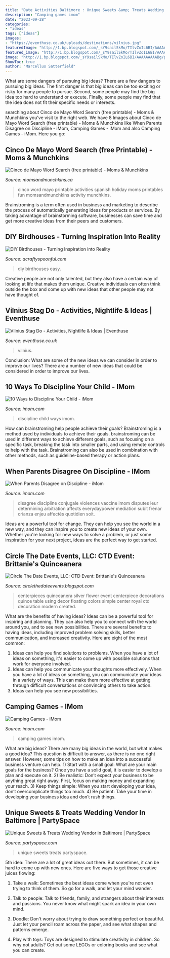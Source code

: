 ```yaml
---
title: "Date Activities Baltimore : Unique Sweets &amp; Treats Wedding Vendor In Baltimore"
description: "Camping games imom"
date: "2023-09-28"
categories:
- "ideas"
tags: ["ideas"]
images:
- "https://eventhuse.co.uk/uploads/destinations/vilnius.jpg"
featuredImage: "http://1.bp.blogspot.com/_sY9sailSkMo/TIlvZoIL6BI/AAAAAAAAABg/pep4W5b4e8Y/s400/brittanie034.JPG"
featured_image: "http://1.bp.blogspot.com/_sY9sailSkMo/TIlvZoIL6BI/AAAAAAAAABg/pep4W5b4e8Y/s400/brittanie034.JPG"
image: "http://1.bp.blogspot.com/_sY9sailSkMo/TIlvZoIL6BI/AAAAAAAAABg/pep4W5b4e8Y/s400/brittanie034.JPG"
ShowToc: true
author: "Marcellus Satterfield"
---
```



What are some dangers of pursuing big ideas?
There are a few dangers to pursuing big ideas. The first danger is that big ideas can be too exciting or risky for many people to pursue. Second, some people may find the big idea too hard to understand or execute. Finally, some people may find that the idea does not fit their specific needs or interests.

	

		
searching about Cinco de Mayo Word Search (free printable) - Moms &amp; Munchkins you've visit to the right web. We have 8 Images about Cinco de Mayo Word Search (free printable) - Moms &amp; Munchkins like When Parents Disagree on Discipline - iMom, Camping Games - iMom and also Camping Games - iMom. Here you go:
		
    
## Cinco De Mayo Word Search (free Printable) - Moms &amp; Munchkins

<img loading=lazy src="https://www.momsandmunchkins.ca/wp-content/uploads/2013/06/cinco-ws.png" onerror="this.onerror=null;this.src='https://tse2.mm.bing.net/th?id=OIP._vZFKdiJGcWrxR9HSI08zAAAAA&amp;pid=15.1';" alt="Cinco de Mayo Word Search (free printable) - Moms &amp; Munchkins">

_Source: momsandmunchkins.ca_

>cinco word mayo printable activities spanish holiday moms printables fun momsandmunchkins activity munchkins. 

	

Brainstroming is a term often used in business and marketing to describe the process of automatically generating ideas for products or services. By taking advantage of brainstorming software, businesses can save time and get more creative ideas from their peers and customers.

    
## DIY Birdhouses - Turning Inspiration Into Reality

<img loading=lazy src="https://acraftyspoonful.com/wp-content/uploads/2017/02/Easy-DIY-Birdhouses-for-Kids-678x1024.jpg" onerror="this.onerror=null;this.src='https://tse2.mm.bing.net/th?id=OIP.K1SRtigDMx_-ZXXEbZC7LgHaLL&amp;pid=15.1';" alt="DIY Birdhouses - Turning Inspiration into Reality">

_Source: acraftyspoonful.com_

>diy birdhouses easy. 

	

Creative people are not only talented, but they also have a certain way of looking at life that makes them unique. Creative individuals can often think outside the box and come up with new ideas that other people may not have thought of.

    
## Vilnius Stag Do - Activities, Nightlife &amp; Ideas | Eventhuse

<img loading=lazy src="https://eventhuse.co.uk/uploads/destinations/vilnius.jpg" onerror="this.onerror=null;this.src='https://tse4.mm.bing.net/th?id=OIP.CPfIstaoO_n7Du_6RZ9vegHaEK&amp;pid=15.1';" alt="Vilnius Stag Do - Activities, Nightlife &amp; Ideas | Eventhuse">

_Source: eventhuse.co.uk_

>vilnius. 

	

Conclusion: What are some of the new ideas we can consider in order to improve our lives?
There are a number of new ideas that could be considered in order to improve our lives.

    
## 10 Ways To Discipline Your Child - IMom

<img loading=lazy src="https://www.imom.com/wp-content/uploads/2014/06/11-06-18-discipline-your-child.jpg" onerror="this.onerror=null;this.src='https://tse4.mm.bing.net/th?id=OIP.WggEywKiqHSIZmpyfkYd1AHaDt&amp;pid=15.1';" alt="10 Ways to Discipline Your Child - iMom">

_Source: imom.com_

>discipline child ways imom. 

	

How can brainstroming help people achieve their goals?
Brainstroming is a method used by individuals to achieve their goals. brainstroming can be used in different ways to achieve different goals, such as focusing on a specific task, breaking the task into smaller parts, and using remote controls to help with the task. Brainstroming can also be used in combination with other methods, such as guideline-based therapy or action plans.

    
## When Parents Disagree On Discipline - IMom

<img loading=lazy src="http://www.imom.com/wp-content/uploads/2020/04/04-01-20-when-parents-disagree-on-discipline.jpg" onerror="this.onerror=null;this.src='https://tse1.mm.bing.net/th?id=OIP.McJ56G9mWHHmL3VO1v-a3wHaE8&amp;pid=15.1';" alt="When Parents Disagree on Discipline - iMom">

_Source: imom.com_

>disagree discipline conjugale violences vaccine imom disputes leur determining arbitration affects everydaypower mediation subit frenar crianza enjeu affectés quotidien soit. 

	

Ideas are a powerful tool for change. They can help you see the world in a new way, and they can inspire you to create new ideas of your own. Whether you're looking for new ways to solve a problem, or just some inspiration for your next project, ideas are the perfect way to get started.

    
## Circle The Date Events, LLC: CTD Event: Brittanie&#039;s Quinceanera

<img loading=lazy src="http://1.bp.blogspot.com/_sY9sailSkMo/TIlvZoIL6BI/AAAAAAAAABg/pep4W5b4e8Y/s400/brittanie034.JPG" onerror="this.onerror=null;this.src='https://tse2.mm.bing.net/th?id=OIP.zuojhDTk1PRLrk53y2pREAAAAA&amp;pid=15.1';" alt="Circle The Date Events, LLC: CTD Event: Brittanie&#039;s Quinceanera">

_Source: circlethedateevents.blogspot.com_

>centerpieces quinceanera silver flower event centerpiece decorations quince table using decor floating colors simple center royal ctd decoration modern created. 

	

What are the benefits of having ideas?
Ideas can be a powerful tool for inspiring and planning. They can also help you to connect with the world around you, and to see new possibilities. There are several benefits to having ideas, including improved problem solving skills, better communication, and increased creativity. Here are eight of the most common: 
1. Ideas can help you find solutions to problems. When you have a lot of ideas on something, it's easier to come up with possible solutions that work for everyone involved.
2. Ideas can help you communicate your thoughts more effectively. When you have a lot of ideas on something, you can communicate your ideas in a variety of ways. This can make them more effective at getting through difficult conversations or convincing others to take action. 
3. Ideas can help you see new possibilities.

    
## Camping Games - IMom

<img loading=lazy src="http://www.imom.com/wp-content/uploads/2014/06/camping-games.jpg" onerror="this.onerror=null;this.src='https://tse1.mm.bing.net/th?id=OIP.GoMjWnM1AqvajreB35MyYwHaDt&amp;pid=15.1';" alt="Camping Games - iMom">

_Source: imom.com_

>camping games imom. 

	

What are big ideas?
There are many big ideas in the world, but what makes a good idea? This question is difficult to answer, as there is no one right answer. However, some tips on how to make an idea into a successful business venture can help. 1) Start with a small goal: What are your main goals for the business? Once you have a solid goal, it is easier to develop a plan and execute on it. 2) Be realistic: Don’t expect your business to be anything great right away. First, focus on making money and expanding your reach. 3) Keep things simple: When you start developing your idea, don’t overcomplicate things too much. 4) Be patient: Take your time in developing your business idea and don’t rush things.

    
## Unique Sweets &amp; Treats Wedding Vendor In Baltimore | PartySpace

<img loading=lazy src="https://partyspace.com/images/providers/unique_sweets_purple.jpg" onerror="this.onerror=null;this.src='https://tse1.mm.bing.net/th?id=OIP.5wkb96o7lsvmPnWuuUsWCAHaFi&amp;pid=15.1';" alt="Unique Sweets &amp; Treats Wedding Vendor in Baltimore | PartySpace">

_Source: partyspace.com_

>unique sweets treats partyspace. 

	

5th idea:
There are a lot of great ideas out there. But sometimes, it can be hard to come up with new ones. Here are five ways to get those creative juices flowing:
1. Take a walk: Sometimes the best ideas come when you're not even trying to think of them. So go for a walk, and let your mind wander.

2. Talk to people: Talk to friends, family, and strangers about their interests and passions. You never know what might spark an idea in your own mind.

3. Doodle: Don't worry about trying to draw something perfect or beautiful. Just let your pencil roam across the paper, and see what shapes and patterns emerge.

4. Play with toys: Toys are designed to stimulate creativity in children. So why not adults? Get out some LEGOs or coloring books and see what you can create.

